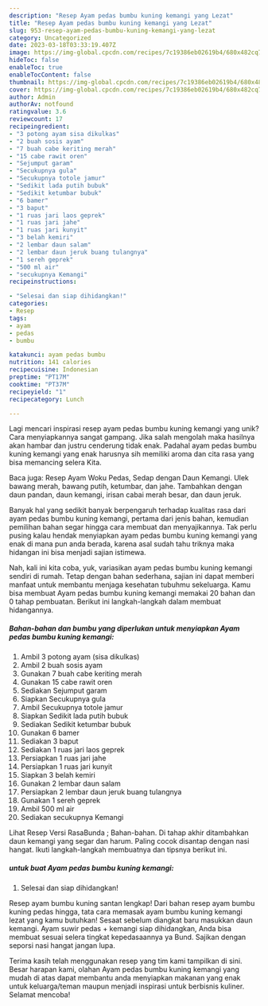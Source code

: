 ```yaml
---
description: "Resep Ayam pedas bumbu kuning kemangi yang Lezat"
title: "Resep Ayam pedas bumbu kuning kemangi yang Lezat"
slug: 953-resep-ayam-pedas-bumbu-kuning-kemangi-yang-lezat
category: Uncategorized
date: 2023-03-18T03:33:19.407Z
image: https://img-global.cpcdn.com/recipes/7c19386eb02619b4/680x482cq70/ayam-pedas-bumbu-kuning-kemangi-foto-resep-utama.jpg
hideToc: false
enableToc: true
enableTocContent: false
thumbnail: https://img-global.cpcdn.com/recipes/7c19386eb02619b4/680x482cq70/ayam-pedas-bumbu-kuning-kemangi-foto-resep-utama.jpg
cover: https://img-global.cpcdn.com/recipes/7c19386eb02619b4/680x482cq70/ayam-pedas-bumbu-kuning-kemangi-foto-resep-utama.jpg
author: Admin
authorAv: notfound
ratingvalue: 3.6
reviewcount: 17
recipeingredient:
- "3 potong ayam sisa dikulkas"
- "2 buah sosis ayam"
- "7 buah cabe keriting merah"
- "15 cabe rawit oren"
- "Sejumput garam"
- "Secukupnya gula"
- "Secukupnya totole jamur"
- "Sedikit lada putih bubuk"
- "Sedikit ketumbar bubuk"
- "6 bamer"
- "3 baput"
- "1 ruas jari laos geprek"
- "1 ruas jari jahe"
- "1 ruas jari kunyit"
- "3 belah kemiri"
- "2 lembar daun salam"
- "2 lembar daun jeruk buang tulangnya"
- "1 sereh geprek"
- "500 ml air"
- "secukupnya Kemangi"
recipeinstructions:

- "Selesai dan siap dihidangkan!"
categories:
- Resep
tags:
- ayam
- pedas
- bumbu

katakunci: ayam pedas bumbu 
nutrition: 141 calories
recipecuisine: Indonesian
preptime: "PT17M"
cooktime: "PT37M"
recipeyield: "1"
recipecategory: Lunch

---
```





Lagi mencari inspirasi resep ayam pedas bumbu kuning kemangi yang unik? Cara menyiapkannya sangat gampang. Jika salah mengolah maka hasilnya akan hambar dan justru cenderung tidak enak. Padahal ayam pedas bumbu kuning kemangi yang enak harusnya sih memiliki aroma dan cita rasa yang bisa memancing selera Kita.





Baca juga: Resep Ayam Woku Pedas, Sedap dengan Daun Kemangi. Ulek bawang merah, bawang putih, ketumbar, dan jahe. Tambahkan dengan daun pandan, daun kemangi, irisan cabai merah besar, dan daun jeruk.

Banyak hal yang sedikit banyak berpengaruh terhadap kualitas rasa dari ayam pedas bumbu kuning kemangi, pertama dari jenis bahan, kemudian pemilihan bahan segar hingga cara membuat dan menyajikannya. Tak perlu pusing kalau hendak menyiapkan ayam pedas bumbu kuning kemangi yang enak di mana pun anda berada, karena asal sudah tahu triknya maka hidangan ini bisa menjadi sajian istimewa.






Nah, kali ini kita coba, yuk, variasikan ayam pedas bumbu kuning kemangi sendiri di rumah. Tetap dengan bahan sederhana, sajian ini dapat memberi manfaat untuk membantu menjaga kesehatan tubuhmu sekeluarga. Kamu bisa membuat Ayam pedas bumbu kuning kemangi memakai 20 bahan dan 0 tahap pembuatan. Berikut ini langkah-langkah dalam membuat hidangannya.

<!--inarticleads1-->

##### Bahan-bahan dan bumbu yang diperlukan untuk menyiapkan Ayam pedas bumbu kuning kemangi:

1. Ambil 3 potong ayam (sisa dikulkas)
1. Ambil 2 buah sosis ayam
1. Gunakan 7 buah cabe keriting merah
1. Gunakan 15 cabe rawit oren
1. Sediakan Sejumput garam
1. Siapkan Secukupnya gula
1. Ambil Secukupnya totole jamur
1. Siapkan Sedikit lada putih bubuk
1. Sediakan Sedikit ketumbar bubuk
1. Gunakan 6 bamer
1. Sediakan 3 baput
1. Sediakan 1 ruas jari laos geprek
1. Persiapkan 1 ruas jari jahe
1. Persiapkan 1 ruas jari kunyit
1. Siapkan 3 belah kemiri
1. Gunakan 2 lembar daun salam
1. Persiapkan 2 lembar daun jeruk buang tulangnya
1. Gunakan 1 sereh geprek
1. Ambil 500 ml air
1. Sediakan secukupnya Kemangi


Lihat Resep Versi RasaBunda ; Bahan-bahan. Di tahap akhir ditambahkan daun kemangi yang segar dan harum. Paling cocok disantap dengan nasi hangat. Ikuti langkah-langkah membuatnya dan tipsnya berikut ini. 

<!--inarticleads2-->

#####  untuk buat Ayam pedas bumbu kuning kemangi:


1. Selesai dan siap dihidangkan!

Resep ayam bumbu kuning santan lengkap! Dari bahan resep ayam bumbu kuning pedas hingga, tata cara memasak ayam bumbu kuning kemangi lezat yang kamu butuhkan! Sesaat sebelum diangkat baru masukkan daun kemangi. Ayam suwir pedas + kemangi siap dihidangkan, Anda bisa membuat sesuai selera tingkat kepedasaannya ya Bund. Sajikan dengan seporsi nasi hangat jangan lupa. 

Terima kasih telah menggunakan resep yang tim kami tampilkan di sini. Besar harapan kami, olahan Ayam pedas bumbu kuning kemangi yang mudah di atas dapat membantu anda menyiapkan makanan yang enak untuk keluarga/teman maupun menjadi inspirasi untuk berbisnis kuliner. Selamat mencoba!
